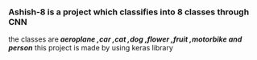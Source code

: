 <h3>Ashish-8 is a project which classifies into 8 classes through CNN</h3> 
the classes are<b> <i>aeroplane ,car ,cat ,dog ,flower ,fruit ,motorbike and person</i></b>
this project is made by using keras library  
